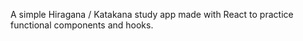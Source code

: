 A simple Hiragana / Katakana study app made with React to practice functional components and hooks.
